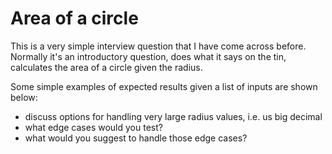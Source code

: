 # Area of a circle

This is a very simple interview question that I have come across before.
Normally it's an introductory question, does what it says on the tin,
calculates the area of a circle given the radius.

Some simple examples of expected results given a list of inputs are shown below:

*   discuss options for handling very large radius values, i.e. us big decimal
*   what edge cases would you test? 
*   what would you suggest to handle those edge cases?
